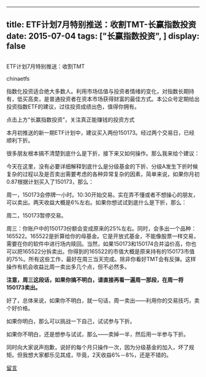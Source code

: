 
---
title:  ETF计划7月特别推送：收割TMT-长赢指数投资
date: 2015-07-04
tags: ["长赢指数投资", ]
display: false
---


## 



ETF计划7月特别推送：收割TMT




chinaetfs




指数化投资适合绝大多数人。利用市场估值与投资者情绪的变化，对指数长期持有，低买高卖，是普通投资者在资本市场获得财富的最佳方式。本公众号定期给出投资指数ETF的建议，过往投资成绩出色，值得你拥有。


点击上方“长赢指数投资”，关注真正能赚钱的投资方式







本月初推送的新一期ETF计划中，建议买入两份150173。经过两个交易日，已经顺利下折。



很多朋友根本搞不清楚到底什么是下折，接下来又如何操作。那么我来给个建议：



今天在这里，没有必要详细解释到底什么是分级基金的下折、分级A发生下折时候复杂的过程以及是否卖出需要考虑的各种异常复杂的因素，简单来说，如果你月初0.87根据计划买入了150173，那么：



周一，150173会停牌一小时。10:30开始交易。实在弄不懂或者不想操心的朋友，可以卖出。两天收益大概是6%左右。如果你想试试到底什么是下折，那么：



周二，150173暂停交易。



周三：你账户中的150173份额会变成原来的25%左右。同时，会多出一个品种：165522。165522是折算给你的母基金。它是开放式基金，不能像股票一样交易，需要在你的软件中进行场内赎回。当然，如果150173和150174合并溢价高，你也可以把165522分拆卖出。你得到的165522的市值大概是原来持有的150173市值的75%。所有这些工作，最好在周三当天完成。除非你看好TMT会有反弹。这样操作有机会收益比周一卖出多几个点，但不必然多。



**注意，周三这段话，如果你搞不明白，请直接再看一遍周一那段，在周一将150173卖出。**



好了，总体来说，如果你不明白，就一句话，周一卖出——利用你的交易技巧，卖个好价格。



如果你明白，那么可以挑战一下自己，试试参与下折。



如果你不明白，还是想参与试试，那么——卖掉一半，然后用一半参与下折。





同时向大家说声抱歉，说好的每个月只操作一次，因为分级基金的加入，坏了规矩。但我想大家都乐见其成，毕竟，2天收益6%－8%，还是不错的。









[留言](javascript:;)



